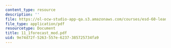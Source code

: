 ```yaml
---
content_type: resource
description: ''
file: https://ol-ocw-studio-app-qa.s3.amazonaws.com/courses/esd-60-lean-six-sigma-processes-summer-2004/9e74d72f5263557e6237385725734fa9_11_1forecast_mod.pdf
file_type: application/pdf
resourcetype: Document
title: 11_1forecast_mod.pdf
uid: 9e74d72f-5263-557e-6237-385725734fa9
---
```

